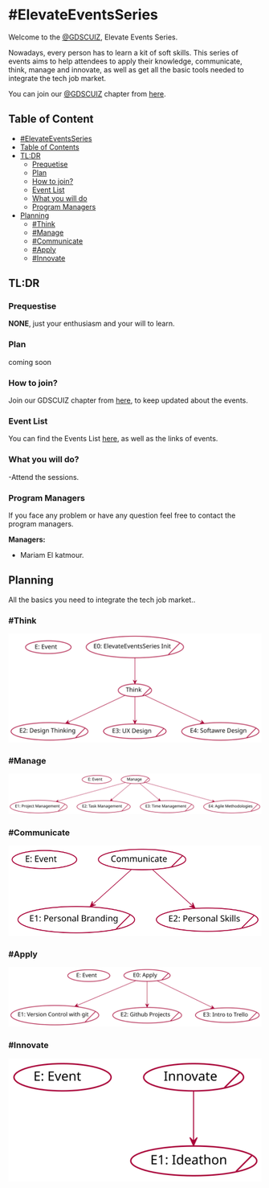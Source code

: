 # #ElevateEventsSeries

Welcome to the [@GDSCUIZ](https://gdsc.community.dev/university-of-ibn-zohr/), Elevate Events Series.

Nowadays, every person has to learn a kit of soft skills. This series of events aims to help attendees to apply their knowledge, communicate, think, manage and innovate, as well as get all the basic tools needed to integrate the tech job market.

You can join our [@GDSCUIZ](https://gdsc.community.dev/university-of-ibn-zohr/) chapter from [here](https://gdsc.community.dev/university-of-ibn-zohr/).

## Table of Content

  - [#ElevateEventsSeries](#ElevateEventsSeries)
  - [Table of Contents](#table-of-contents)
  - [TL:DR](#tldr)
    - [Prequetise](#prequetise)
    - [Plan](#plan)
    - [How to join?](#how-to-join)
    - [Event List](#event-list)
    - [What you will do](#what-you-will-do)
    - [Program Managers](#program-managers)
  - [Planning](#planning)
    - [#Think](#think)
    - [#Manage](#manage)
    - [#Communicate](#communicate)
    - [#Apply](#apply)
    - [#Innovate](#innovate)
    

## TL:DR

### Prequestise

**NONE**, just your enthusiasm and your will to learn.

### Plan

  coming soon

### How to join?

Join our GDSCUIZ chapter from  [here](https://gdsc.community.dev/university-of-ibn-zohr/), to keep updated about the events.

### Event List


You can find the Events List [here](https://gdscuiz.github.io/elevate/events_list/), as well as the links of events.


### What you will do?

 -Attend the sessions.

### Program Managers

If you face any problem or have any question feel free to contact the program managers.

**Managers:**

- Mariam El katmour. 

## Planning
 
 All the basics you need to integrate the tech job market..

### #Think

![think](out/puml/think_roadmap/Think.svg)

### #Manage
![manage](out/puml/manage_roadmap/Manage.svg)

### #Communicate
![communicate](out/puml/communicate_roadmap/Communicate.svg)

### #Apply
![apply](out/puml/apply_roadmap/Apply.svg)

### #Innovate
![innovate](out/puml/innovate_roadmap/Innovate.svg)
  
